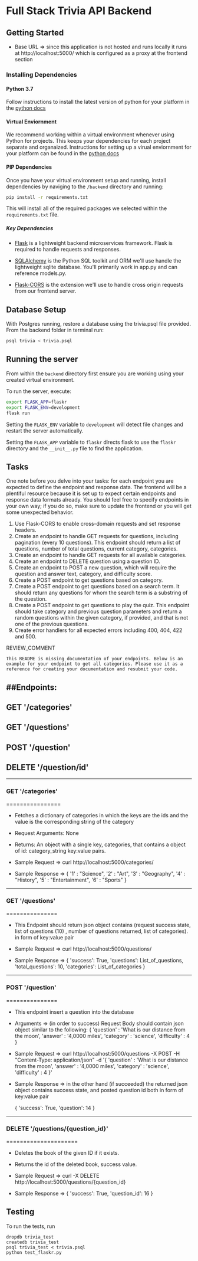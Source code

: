 # Full Stack Trivia API Backend

## Getting Started
- Base URL => since this application is not hosted and runs locally 
  it runs at http://localhost:5000/ which is configured as a proxy 
  at the frontend section

### Installing Dependencies

#### Python 3.7

Follow instructions to install the latest version of python for your platform in the [python docs](https://docs.python.org/3/using/unix.html#getting-and-installing-the-latest-version-of-python)

#### Virtual Enviornment

We recommend working within a virtual environment whenever using Python for projects. This keeps your dependencies for each project separate and organaized. Instructions for setting up a virual enviornment for your platform can be found in the [python docs](https://packaging.python.org/guides/installing-using-pip-and-virtual-environments/)

#### PIP Dependencies

Once you have your virtual environment setup and running, install dependencies by naviging to the `/backend` directory and running:

```bash
pip install -r requirements.txt
```

This will install all of the required packages we selected within the `requirements.txt` file.

##### Key Dependencies

- [Flask](http://flask.pocoo.org/)  is a lightweight backend microservices framework. Flask is required to handle requests and responses.

- [SQLAlchemy](https://www.sqlalchemy.org/) is the Python SQL toolkit and ORM we'll use handle the lightweight sqlite database. You'll primarily work in app.py and can reference models.py. 

- [Flask-CORS](https://flask-cors.readthedocs.io/en/latest/#) is the extension we'll use to handle cross origin requests from our frontend server. 

## Database Setup
With Postgres running, restore a database using the trivia.psql file provided. From the backend folder in terminal run:
```bash
psql trivia < trivia.psql
```

## Running the server

From within the `backend` directory first ensure you are working using your created virtual environment.

To run the server, execute:

```bash
export FLASK_APP=flaskr
export FLASK_ENV=development
flask run
```

Setting the `FLASK_ENV` variable to `development` will detect file changes and restart the server automatically.

Setting the `FLASK_APP` variable to `flaskr` directs flask to use the `flaskr` directory and the `__init__.py` file to find the application. 

## Tasks

One note before you delve into your tasks: for each endpoint you are expected to define the endpoint and response data. The frontend will be a plentiful resource because it is set up to expect certain endpoints and response data formats already. You should feel free to specify endpoints in your own way; if you do so, make sure to update the frontend or you will get some unexpected behavior. 

1. Use Flask-CORS to enable cross-domain requests and set response headers. 
2. Create an endpoint to handle GET requests for questions, including pagination (every 10 questions). This endpoint should return a list of questions, number of total questions, current category, categories. 
3. Create an endpoint to handle GET requests for all available categories. 
4. Create an endpoint to DELETE question using a question ID. 
5. Create an endpoint to POST a new question, which will require the question and answer text, category, and difficulty score. 
6. Create a POST endpoint to get questions based on category. 
7. Create a POST endpoint to get questions based on a search term. It should return any questions for whom the search term is a substring of the question. 
8. Create a POST endpoint to get questions to play the quiz. This endpoint should take category and previous question parameters and return a random questions within the given category, if provided, and that is not one of the previous questions. 
9. Create error handlers for all expected errors including 400, 404, 422 and 500. 

REVIEW_COMMENT
```
This README is missing documentation of your endpoints. Below is an example for your endpoint to get all categories. Please use it as a reference for creating your documentation and resubmit your code. 
```

##Endpoints:
---------
## GET '/categories'
## GET '/questions'
## POST '/question'
## DELETE '/question/id'

-------------------------------------------------------------------------------------
### GET '/categories'
================
- Fetches a dictionary of categories in which the keys are the ids and the value is the corresponding string of the category
- Request Arguments: None
- Returns: An object with a single key, categories, that contains a object of id: category_string key:value pairs. 

- Sample Request =>  curl http://localhost:5000/categories/

- Sample Response =>    {
                        '1' : "Science",
                        '2' : "Art",
                        '3' : "Geography",
                        '4' : "History",
                        '5' : "Entertainment",
                        '6' : "Sports"
                        }

-------------------------------------------------------------------------------------
### GET '/questions'
===============
- This Endpoint should return json object contains 
(request success state, list of questions (10) , number of questions returned, list of categories).
in form of key:value pair

- Sample Request =>  curl http://localhost:5000/questions/

- Sample Response =>    {
                        'success': True,
                        'questions': List_of_questions,
                        'total_questions': 10,
                        'categories': List_of_categories
                        }

-------------------------------------------------------------------------------------
### POST '/question'
===============
- This endpoint insert a question into the database

- Arguments => (in order to success) Request Body should contain json object similar to the following:
{
'question' : 'What is our distance from the moon',
'answer' : '4,0000 miles',
'category' : 'science',
'difficulty' : 4
}


- Sample Request =>  curl http://localhost:5000/questions -X POST -H "Content-Type: application/json" -d '{
                                                            'question' : 'What is our distance from the moon',
                                                            'answer' : '4,0000 miles',
                                                            'category' : 'science',
                                                            'difficulty' : 4
                                                            }'

- Sample Response => in the other hand (if succeeded) the returned json object contains
  success state, and posted question id both in form of key:value pair

  {
      'success': True,
      'question': 14
  }
 
-------------------------------------------------------------------------------------
### DELETE '/questions/{question_id}'
=====================
- Deletes the book of the given ID if it exists. 
- Returns the id of the deleted book, success value.

- Sample Request => curl -X DELETE http://localhost:5000/questions/{question_id}

- Sample Response => {
                       'success': True,
                       'question_id': 16
                     }



## Testing
To run the tests, run
```
dropdb trivia_test
createdb trivia_test
psql trivia_test < trivia.psql
python test_flaskr.py
```
